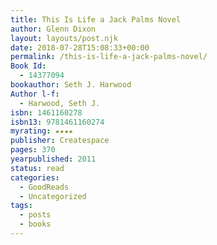 ```yaml
---
title: This Is Life a Jack Palms Novel
author: Glenn Dixon
layout: layouts/post.njk
date: 2018-07-28T15:08:33+00:00
permalink: /this-is-life-a-jack-palms-novel/
Book Id:
  - 14377094
bookauthor: Seth J. Harwood
Author l-f:
  - Harwood, Seth J.
isbn: 1461160278
isbn13: 9781461160274
myrating: ★★★★
publisher: Createspace
pages: 370
yearpublished: 2011
status: read
categories:
  - GoodReads
  - Uncategorized
tags:
  - posts
  - books
---
```


